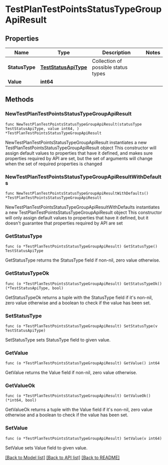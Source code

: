 # TestPlanTestPointsStatusTypeGroupApiResult

## Properties

Name | Type | Description | Notes
------------ | ------------- | ------------- | -------------
**StatusType** | [**TestStatusApiType**](TestStatusApiType.md) | Collection of possible status types | 
**Value** | **int64** |  | 

## Methods

### NewTestPlanTestPointsStatusTypeGroupApiResult

`func NewTestPlanTestPointsStatusTypeGroupApiResult(statusType TestStatusApiType, value int64, ) *TestPlanTestPointsStatusTypeGroupApiResult`

NewTestPlanTestPointsStatusTypeGroupApiResult instantiates a new TestPlanTestPointsStatusTypeGroupApiResult object
This constructor will assign default values to properties that have it defined,
and makes sure properties required by API are set, but the set of arguments
will change when the set of required properties is changed

### NewTestPlanTestPointsStatusTypeGroupApiResultWithDefaults

`func NewTestPlanTestPointsStatusTypeGroupApiResultWithDefaults() *TestPlanTestPointsStatusTypeGroupApiResult`

NewTestPlanTestPointsStatusTypeGroupApiResultWithDefaults instantiates a new TestPlanTestPointsStatusTypeGroupApiResult object
This constructor will only assign default values to properties that have it defined,
but it doesn't guarantee that properties required by API are set

### GetStatusType

`func (o *TestPlanTestPointsStatusTypeGroupApiResult) GetStatusType() TestStatusApiType`

GetStatusType returns the StatusType field if non-nil, zero value otherwise.

### GetStatusTypeOk

`func (o *TestPlanTestPointsStatusTypeGroupApiResult) GetStatusTypeOk() (*TestStatusApiType, bool)`

GetStatusTypeOk returns a tuple with the StatusType field if it's non-nil, zero value otherwise
and a boolean to check if the value has been set.

### SetStatusType

`func (o *TestPlanTestPointsStatusTypeGroupApiResult) SetStatusType(v TestStatusApiType)`

SetStatusType sets StatusType field to given value.


### GetValue

`func (o *TestPlanTestPointsStatusTypeGroupApiResult) GetValue() int64`

GetValue returns the Value field if non-nil, zero value otherwise.

### GetValueOk

`func (o *TestPlanTestPointsStatusTypeGroupApiResult) GetValueOk() (*int64, bool)`

GetValueOk returns a tuple with the Value field if it's non-nil, zero value otherwise
and a boolean to check if the value has been set.

### SetValue

`func (o *TestPlanTestPointsStatusTypeGroupApiResult) SetValue(v int64)`

SetValue sets Value field to given value.



[[Back to Model list]](../README.md#documentation-for-models) [[Back to API list]](../README.md#documentation-for-api-endpoints) [[Back to README]](../README.md)


